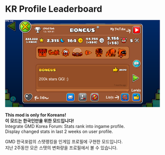 # KR Profile Leaderboard

![preview.png](./resources/preview.png)

**This mod is only for Koreans!**\
**이 모드는 한국인만을 위한 모드입니다!**\
Integrate GMD Korea Forum: Stats rank into ingame profile.\
Display changed stats in last 2 weeks on user profile.

GMD 한국포럼의 스탯랭킹을 인게임 프로필에 구현한 모드입니다.\
지난 2주동안 모은 스탯의 변화량을 프로필에서 볼 수 있습니다.